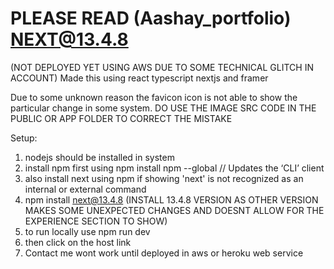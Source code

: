 # PLEASE READ   (Aashay_portfolio) NEXT@13.4.8
(NOT DEPLOYED YET USING AWS DUE TO SOME TECHNICAL GLITCH IN ACCOUNT)
Made this using react typescript nextjs and framer

Due to some unknown reason the favicon icon is not able to show the particular change in some system.
DO USE THE IMAGE SRC CODE IN THE PUBLIC OR APP FOLDER TO CORRECT THE MISTAKE

Setup:
1) nodejs should be installed in system
2) install npm first using npm install npm --global // Updates the ‘CLI’ client
3) also install next using npm if showing 'next' is not recognized as an internal or external command
4) npm install next@13.4.8 (INSTALL 13.4.8 VERSION AS OTHER VERSION MAKES SOME UNEXPECTED CHANGES AND DOESNT ALLOW FOR THE EXPERIENCE SECTION TO SHOW)
5) to run locally use npm run dev
6) then click on the host link
7) Contact me wont work until deployed in aws or heroku web service
